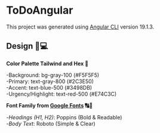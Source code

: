 # ToDoAngular

This project was generated using [Angular CLI](https://github.com/angular/angular-cli) version 19.1.3.

## Design 🎨💻 

**Color Palette Tailwind and Hex 🎨**  

-Background: bg-gray-100 (#F5F5F5)  
-Primary: text-gray-800 (#2C3E50)  
-Accent: text-blue-500 (#3498DB)  
-Urgency/Highlight: text-red-500 (#E74C3C)  

**Font Family from [Google Fonts](https://fonts.googleapis.com/css2?family=Poppins:ital,wght@0,100;0,200;0,300;0,400;0,500;0,600;0,700;0,800;0,900;1,100;1,200;1,300;1,400;1,500;1,600;1,700;1,800;1,900&family=Roboto:ital,wght@0,100..900;1,100..900&display=swap) 🔠🔡**

-_Headings (H1, H2)_: Poppins (Bold & Readable)  
-_Body Text_: Roboto (Simple & Clear)
